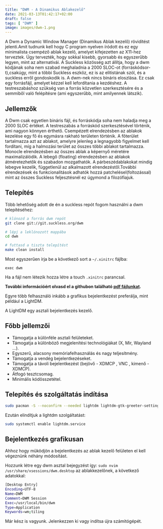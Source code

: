 ```yaml
---
title: "DWM - A Dinamikus Ablakezelő"
date: 2021-03-13T01:42:17+02:00
draft: false
tags: [ "DWM" ]
image: images/dwm-1.png
---
```


A Dwm a Dynamic Window Manager (Dinamikus Ablak kezelő) rövidítést jelenti.Amit tudnunk kell hogy C program nyelven íródott és ez egy minimalista csempéző ablak kezelő, amelyet kifejezetten az X11-hez terveztek. Úgy tervezték, hogy sokkal kisebb, gyorsabb és egyszerűbb legyen, mint az alternatívái. A Suckless közösség azt állítja, hogy a dwm kódjának soha nem szabad meghaladnia a 2000 SLOC-ot (forráskódsor-t),csakúgy, mint a többi Suckless eszköz, ez is az elitistának szól, és a suckless erről gondoskodik is. A dwm-nek nincs bináris eloszlása. Ez csak egy forrásfájl, amelyet kézzel kell lefordítania a kezdéshez. A testreszabáshoz szükség van a forrás közvetlen szerkesztésére és a semmiből való felépítésre (ami egyszerűbb, mint amilyennek látszik).

## Jellemzők

A Dwm csak egyetlen bináris fájl, és forráskódja soha nem haladja meg a 2000 SLOC értéket. A testreszabás a forráskód szerkesztésével történik, ami nagyon könnyen érthető. Csempézett elrendezésben az ablakok kezelése egy fő és egymásra rakható területen történik. A főterület tartalmazza azt az ablakot, amelyre jelenleg a legnagyobb figyelmet kell fordítani, míg a halmozási terület az összes többi ablakot tartalmazza. Monocle elrendezésben az összes ablak a képernyő méretére maximalizálódik. A lebegő (floating) elrendezésben az ablakok átméretezhetők és szabadon mozgathatók. A párbeszédablakokat mindig lebegve kezelik, függetlenül az alkalmazott elrendezéstől.További elrendezések és funkcionalitások adhatók hozzá patchelésel(foltozással) mint az összes Suckless feljesztésnél ez úgymond a filozófiajuk.

## Telepítés

Több lehetőség adott de én a suckless repót fogom használni a dwm telepítéséhez:

```bash
# klónozd a forrás dwm repót
git clone git://git.suckless.org/dwm

# lépj a leklónozott mappába
cd dwm

# futtasd a tiszta telepítést
make clean install
```

Most egyszerűen írja be a következő sort a `~/.xinitrc` fájlba:

`exec dwm`

Ha a fájl nem létezik hozza létre a touch `.xinitrc` parancsal.

**További információért olvasd el a githubon található [pdf fájlunkat](https://github.com/bazeeel/magyarch-dwm/blob/main/.local/share/Magyarch-dwm.pdf).**

Egyre több felhasználó inkább a grafikus bejelentkezést preferálja, mint például a LightDM.

A LightDM egy asztali bejelentkezés kezelő.

## Főbb jellemzői

- Támogatja a különféle asztali felületeket.
- Támogatja a különböző megjelenítési technológiákat (X, Mir, Wayland ...).
- Egyszerű, alacsony memóriafelhasználás és nagy teljesítmény.
- Támogatja a vendég bejelentkezéseket.
- Támogatja a távoli bejelentkezést (bejövő - XDMCP , VNC , kimenő - XDMCP).
- Átfogó tesztcsomag.
- Minimális kódösszetétel.

## Telepítés és szolgáltatás indítása

```bash
sudo pacman -S --noconfirm --needed lightdm lightdm-gtk-greeter-settings lightdm-gtk-greeter
```

Ezután elindítjuk a lightdm szolgáltatást:

```bash
sudo systemctl enable lightdm.service
```

## Bejelentkezés grafikusan

Ahhoz hogy müködjön a bejelentkezés az ablak kezelő felületen el kell végeznünk néhány módosítást.

Hozzunk létre egy dwm asztal bejegyzést így: `sudo nvim /usr/share/xsessions/dwm.desktop` az ablakkezelőnek, a következő adatokkal:

```bash
[Desktop Entry]
Encoding=UTF-8
Name=DWM
Comment=DWM Session
Exec=/usr/local/bin/dwm
Type=Application
Keywords=wm;tiling
```

Már kész is vagyunk. Jelenkezzen ki vagy indítsa újra számitógépét.

